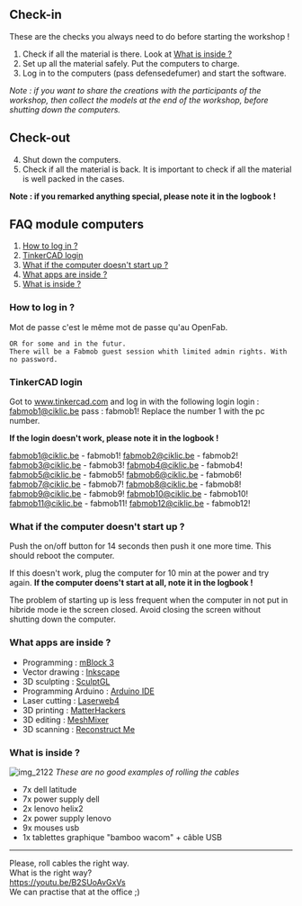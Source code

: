 ## Check-in
These are the checks you always need to do before starting the workshop !

1. Check if all the material is there. Look at [What is inside ?](https://github.com/openfab-lab/FabMob/blob/master/FAQ/FAQ_computers-module.md#what-is-inside-)
2. Set up all the material safely. Put the computers to charge.
3. Log in to the computers (pass defensedefumer) and start the software.

*Note : if you want to share the creations with the participants of the workshop, then collect the models at the end of the workshop, before shutting down the computers.*

## Check-out
4. Shut down the computers. 
5. Check if all the material is back. It is important to check if all the material is well packed in the cases. 

**Note : if you remarked anything special, please note it in the logbook !**

## FAQ module computers

1. [How to log in ?](https://github.com/openfab-lab/FabMob/blob/master/FAQ/FAQ_computers-module.md#how-to-log-in-)
2. [TinkerCAD login](https://github.com/openfab-lab/FabMob/blob/master/FAQ/FAQ_computers-module.md#tinkercad-login)
3. [What if the computer doesn't start up ?](https://github.com/openfab-lab/FabMob/blob/master/FAQ/FAQ_computers-module.md#what-if-the-computer-doesnt-start-up-)
4. [What apps are inside ?](https://github.com/openfab-lab/FabMob/blob/master/FAQ/FAQ_computers-module.md#what-apps-are-inside-)
5. [What is inside ?](https://github.com/openfab-lab/FabMob/blob/master/FAQ/FAQ_computers-module.md#what-is-inside-)


### How to log in ?
Mot de passe
c'est le même mot de passe qu'au OpenFab.
```
OR for some and in the futur. 
There will be a Fabmob guest session whith limited admin rights. With no password. 
```

### TinkerCAD login

Got to www.tinkercad.com and log in with the following login
login : fabmob1@ciklic.be
pass : fabmob1!
Replace the number 1 with the pc number.

**If the login doesn't work, please note it in the logbook !**

fabmob1@ciklic.be - fabmob1!
fabmob2@ciklic.be - fabmob2!
fabmob3@ciklic.be - fabmob3!
fabmob4@ciklic.be - fabmob4!
fabmob5@ciklic.be - fabmob5!
fabmob6@ciklic.be - fabmob6!
fabmob7@ciklic.be - fabmob7!
fabmob8@ciklic.be - fabmob8!
fabmob9@ciklic.be - fabmob9!
fabmob10@ciklic.be - fabmob10!
fabmob11@ciklic.be - fabmob11!
fabmob12@ciklic.be - fabmob12!


### What if the computer doesn't start up ?
Push the on/off button for 14 seconds then push it one more time. This should reboot the computer.

If this doesn't work, plug the computer for 10 min at the power and try again. **If the computer doens't start at all, note it in the logbook !**

The problem of starting up is less frequent when the computer in not put in hibride mode ie the screen closed. Avoid closing the screen without shutting down the computer.


### What apps are inside ?
- Programming : [mBlock 3](http://www.mblock.cc/software/mblock/mblock3/)
- Vector drawing : [Inkscape](https://inkscape.org/)
- 3D sculpting : [SculptGL](https://stephaneginier.com/archive/standalone/)
- Programming Arduino : [Arduino IDE](https://www.arduino.cc/en/Main/Software)
- Laser cutting : [Laserweb4](https://github.com/LaserWeb/LaserWeb4-Binaries/releases)
- 3D printing : [MatterHackers](https://github.com/MatterHackers/MatterControl)
- 3D editing : [MeshMixer](http://www.meshmixer.com/download.html)
- 3D scanning : [Reconstruct Me](http://reconstructme.net/)


### What is inside ?
![img_2122](https://user-images.githubusercontent.com/12049360/40847385-850cdac8-65bc-11e8-8966-3a63422befb7.png)
*These are no good examples of rolling the cables*
- 7x dell latitude
- 7x power supply dell
- 2x lenovo helix2
- 2x power supply lenovo
- 9x mouses usb
- 1x tablettes graphique "bamboo wacom" + câble USB

---

Please, roll cables the right way.  
What is the right way?  
https://youtu.be/B2SUoAvGxVs  
We can practise that at the office ;)

